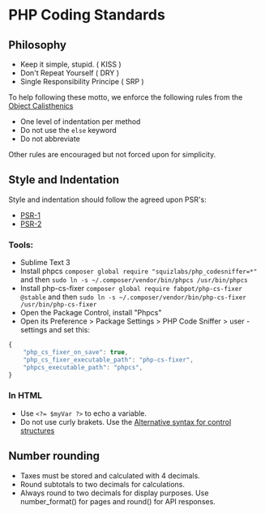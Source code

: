 # PHP Coding Standards

## Philosophy
  - Keep it simple, stupid. ( KISS )
  - Don't Repeat Yourself ( DRY )
  - Single Responsibility Principe ( SRP )

To help following these motto, we enforce the following rules from the [Object Calisthenics](https://github.com/TheLadders/object-calisthenics)
  - One level of indentation per method
  - Do not use the ``else`` keyword
  - Do not abbreviate

Other rules are encouraged but not forced upon for simplicity.
  
## Style and Indentation
Style and indentation should follow the agreed upon PSR's:
 - [PSR-1](https://github.com/php-fig/fig-standards/blob/master/accepted/PSR-1-basic-coding-standard.md)
 - [PSR-2](https://github.com/php-fig/fig-standards/blob/master/accepted/PSR-2-coding-style-guide.md)

### Tools:
 - Sublime Text 3
 - Install phpcs `composer global require "squizlabs/php_codesniffer=*"` and then `sudo ln -s ~/.composer/vendor/bin/phpcs /usr/bin/phpcs`
 - Install php-cs-fixer `composer global require fabpot/php-cs-fixer @stable` and then `sudo ln -s ~/.composer/vendor/bin/php-cs-fixer /usr/bin/php-cs-fixer`
 - Open the Package Control, install "Phpcs"
 - Open its Preference > Package Settings > PHP Code Sniffer > user -settings and set this:
```javascript
{
    "php_cs_fixer_on_save": true,
    "php_cs_fixer_executable_path": "php-cs-fixer",
    "phpcs_executable_path": "phpcs",
}
```

### In HTML
 - Use ``<?= $myVar ?>`` to echo a variable.
 - Do not use curly brakets. Use the [Alternative syntax for control structures](http://www.php.net/manual/en/control-structures.alternative-syntax.php)


## Number rounding
 - Taxes must be stored and calculated with 4 decimals.
 - Round subtotals to two decimals for calculations.
 - Always round to two decimals for display purposes. Use number_format() for pages and round() for API responses.



